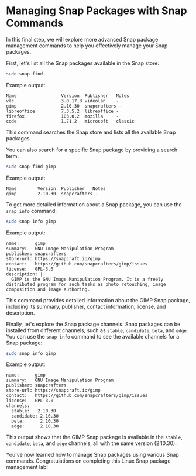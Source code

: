 # Managing Snap Packages with Snap Commands

In this final step, we will explore more advanced Snap package management commands to help you effectively manage your Snap packages.

First, let's list all the Snap packages available in the Snap store:

```bash
sudo snap find
```

Example output:

```
Name                 Version  Publisher   Notes
vlc                  3.0.17.3 videolan    -
gimp                 2.10.30  snapcrafters -
libreoffice          7.3.5.2  libreoffice -
firefox              103.0.2  mozilla     -
code                 1.71.2   microsoft   classic
```

This command searches the Snap store and lists all the available Snap packages.

You can also search for a specific Snap package by providing a search term:

```bash
sudo snap find gimp
```

Example output:

```
Name        Version  Publisher   Notes
gimp        2.10.30  snapcrafters -
```

To get more detailed information about a Snap package, you can use the `snap info` command:

```bash
sudo snap info gimp
```

Example output:

```
name:      gimp
summary:   GNU Image Manipulation Program
publisher: snapcrafters
store-url: https://snapcraft.io/gimp
contact:   https://github.com/snapcrafters/gimp/issues
license:   GPL-3.0
description: |
  GIMP is the GNU Image Manipulation Program. It is a freely distributed program for such tasks as photo retouching, image composition and image authoring.
```

This command provides detailed information about the GIMP Snap package, including its summary, publisher, contact information, license, and description.

Finally, let's explore the Snap package channels. Snap packages can be installed from different channels, such as `stable`, `candidate`, `beta`, and `edge`. You can use the `snap info` command to see the available channels for a Snap package:

```bash
sudo snap info gimp
```

Example output:

```
name:      gimp
summary:   GNU Image Manipulation Program
publisher: snapcrafters
store-url: https://snapcraft.io/gimp
contact:   https://github.com/snapcrafters/gimp/issues
license:   GPL-3.0
channels:
  stable:   2.10.30
  candidate: 2.10.30
  beta:      2.10.30
  edge:      2.10.30
```

This output shows that the GIMP Snap package is available in the `stable`, `candidate`, `beta`, and `edge` channels, all with the same version (2.10.30).

You've now learned how to manage Snap packages using various Snap commands. Congratulations on completing this Linux Snap package management lab!
